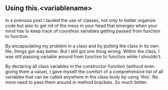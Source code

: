 ## Using this.\<variablename\> 

In a previous post I lauded the use of classes, not only to better organize code but also to get rid of the mess in your head that emerges when your mind has to keep track of countless variables getting passed from function to function.

By encapsulating my problem in a class and by putting the class in its own file, things got way better. But I still got one thing wrong. Within the class, I was still passing variable around from function to function while I shouldn't.

By declaring all class variables in the constructor function (without even giving them a value), I gave myself the comfort of a comprehensive list of all variables that can be called anywhere in the class body by using 'this'. No more need to pass them around in method brackets. So much better.
